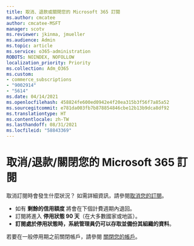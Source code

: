 ```yaml
---
title: 取消、退款或關閉您的 Microsoft 365 訂閱
ms.author: cmcatee
author: cmcatee-MSFT
manager: scotv
ms.reviewer: jkinma, jmueller
ms.audience: Admin
ms.topic: article
ms.service: o365-administration
ROBOTS: NOINDEX, NOFOLLOW
localization_priority: Priority
ms.collection: Adm_O365
ms.custom:
- commerce_subscriptions
- "9002914"
- "5614"
ms.date: 04/14/2021
ms.openlocfilehash: 458824fe600ed0942e4f20ea315b3f56f7a85a52
ms.sourcegitcommit: e781da003fb7b878854846cbe12b13b9dca8df92
ms.translationtype: HT
ms.contentlocale: zh-TW
ms.lasthandoff: 08/31/2021
ms.locfileid: "58843369"
---
```

# <a name="cancelrefundclose-your-microsoft-365-subscription"></a>取消/退款/關閉您的 Microsoft 365 訂閱

取消訂閱時會發生什麼狀況？ 如需詳細資訊，請參閱[取消您的訂閱](https://docs.microsoft.com/microsoft-365/commerce/subscriptions/cancel-your-subscription?view=o365-worldwide)。

- 如有 **剩餘的信用額度** 將會在下個計費週期內退回。
- 訂閱將進入 **停用狀態 90 天**（在大多數國家或地區）。
- **訂閱處於停用狀態時，系統管理員仍可以存取並備份其組織的資料**。

若要在一般停用期之前關閉帳戶，請參閱 [關閉您的帳戶](https://docs.microsoft.com/microsoft-365/commerce/close-your-account?view=o365-worldwide)。
